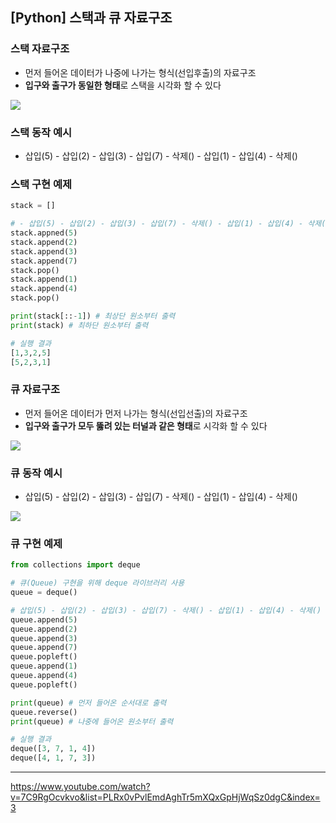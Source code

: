 ## [Python] 스택과 큐 자료구조

### 스택 자료구조
- 먼저 들어온 데이터가 나중에 나가는 형식(선입후출)의 자료구조
- **입구와 출구가 동일한 형태**로 스택을 시각화 할 수 있다

![](https://images.velog.io/images/kjhxxxx/post/dc4ef927-206e-456d-bae0-75e311681959/Screen%20Shot%202022-03-07%20at%201.12.49%20AM.png)

### 스택 동작 예시
- 삽입(5) - 삽입(2) - 삽입(3) - 삽입(7) - 삭제() - 삽입(1) - 삽입(4) - 삭제()

### 스택 구현 예제
```python
stack = []

# - 삽입(5) - 삽입(2) - 삽입(3) - 삽입(7) - 삭제() - 삽입(1) - 삽입(4) - 삭제()
stack.appned(5)
stack.append(2)
stack.append(3)
stack.append(7)
stack.pop()
stack.append(1)
stack.append(4)
stack.pop()

print(stack[::-1]) # 최상단 원소부터 출력
print(stack) # 최하단 원소부터 출력

# 실행 결과
[1,3,2,5]
[5,2,3,1]
```

### 큐 자료구조
- 먼저 들어온 데이터가 먼저 나가는 형식(선입선출)의 자료구조
- **입구와 출구가 모두 뚫려 있는 터널과 같은 형태**로 시각화 할 수 있다

![](https://images.velog.io/images/kjhxxxx/post/c2569b58-4d8c-411d-8510-335ee1e67f3e/Screen%20Shot%202022-03-07%20at%201.16.49%20AM.png)

### 큐 동작 예시
- 삽입(5) - 삽입(2) - 삽입(3) - 삽입(7) - 삭제() - 삽입(1) - 삽입(4) - 삭제()

![](https://images.velog.io/images/kjhxxxx/post/11346fc7-fd27-4a18-999c-6a49acab295f/Screen%20Shot%202022-03-07%20at%201.17.51%20AM.png)

### 큐 구현 예제
```python
from collections import deque

# 큐(Queue) 구현을 위해 deque 라이브러리 사용
queue = deque()

# 삽입(5) - 삽입(2) - 삽입(3) - 삽입(7) - 삭제() - 삽입(1) - 삽입(4) - 삭제()
queue.append(5)
queue.append(2)
queue.append(3)
queue.append(7)
queue.popleft()
queue.append(1)
queue.append(4)
queue.popleft()

print(queue) # 먼저 들어온 순서대로 출력
queue.reverse()
print(queue) # 나중에 들어온 원소부터 출력

# 실행 결과
deque([3, 7, 1, 4])
deque([4, 1, 7, 3])
```

---
https://www.youtube.com/watch?v=7C9RgOcvkvo&list=PLRx0vPvlEmdAghTr5mXQxGpHjWqSz0dgC&index=3